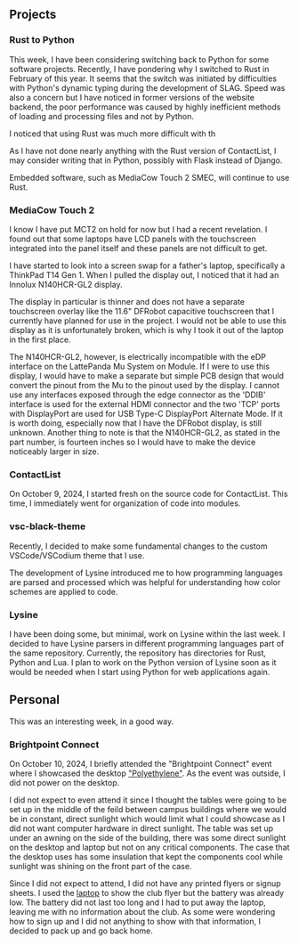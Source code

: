 


## Projects

### Rust to Python
This week, I have been considering switching back to Python for some software projects. Recently, I have pondering why I switched to Rust in February of this year. It seems that the switch was initiated by difficulties with Python's dynamic typing during the development of SLAG. Speed was also a concern but I have noticed in former versions of the website backend, the poor performance was caused by highly inefficient methods of loading and processing files and not by Python.

I noticed that using Rust was much more difficult with th

As I have not done nearly anything with the Rust version of ContactList, I may consider writing that in Python, possibly with Flask instead of Django.

Embedded software, such as MediaCow Touch 2 SMEC, will continue to use Rust. 

### MediaCow Touch 2
I know I have put MCT2 on hold for now but I had a recent revelation. I found out that some laptops have LCD panels with the touchscreen integrated into the panel itself and these panels are not difficult to get.

I have started to look into a screen swap for a father's laptop, specifically a ThinkPad T14 Gen 1. When I pulled the display out, I noticed that it had an Innolux N140HCR-GL2 display.

The display in particular is thinner and does not have a separate touchscreen overlay like the 11.6" DFRobot capacitive touchscreen that I currently have planned for use in the project. I would not be able to use this display as it is unfortunately broken, which is why I took it out of the laptop in the first place.

The N140HCR-GL2, however, is electrically incompatible with the eDP interface on the LattePanda Mu System on Module. If I were to use this display, I would have to make a separate but simple PCB design that would convert the pinout from the Mu to the pinout used by the display. I cannot use any interfaces exposed through the edge connector as the 'DDIB' interface is used for the external HDMI connector and the two 'TCP' ports with DisplayPort are used for USB Type-C DisplayPort Alternate Mode. If it is worth doing, especially now that I have the DFRobot display, is still unknown. Another thing to note is that the N140HCR-GL2, as stated in the part number, is fourteen inches so I would have to make the device noticeably larger in size.

### ContactList
On October 9, 2024, I started fresh on the source code for ContactList. This time, I immediately went for organization of code into modules. 

### vsc-black-theme
Recently, I decided to make some fundamental changes to the custom VSCode/VSCodium theme that I use.

The development of Lysine introduced me to how programming languages are parsed and processed which was helpful for understanding how color schemes are applied to code. 

### Lysine
I have been doing some, but minimal, work on Lysine within the last week. I decided to have Lysine parsers in different programming languages part of the same repository. Currently, the repository has directories for Rust, Python and Lua. I plan to work on the Python version of Lysine soon as it would be needed when I start using Python for web applications again.

## Personal
This was an interesting week, in a good way.

### Brightpoint Connect
On October 10, 2024, I briefly attended the "Brightpoint Connect" event where I showcased the desktop ["Polyethylene"](/projects/wbpc/pc_pe/). As the event was outside, I did not power on the desktop.

I did not expect to even attend it since I thought the tables were going to be set up in the middle of the feild between campus buildings where we would be in constant, direct sunlight which would limit what I could showcase as I did not want computer hardware in direct sunlight. The table was set up under an awning on the side of the building, there was some direct sunlight on the desktop and laptop but not on any critical components. The case that the desktop uses has some insulation that kept the components cool while sunlight was shining on the front part of the case.

Since I did not expect to attend, I did not have any printed flyers or signup sheets. I used the [laptop](/projects/wbpc/pc_pmma/) to show the club flyer but the battery was already low. The battery did not last too long and I had to put away the laptop, leaving me with no information about the club. As some were wondering how to sign up and I did not anything to show with that information, I decided to pack up and go back home.